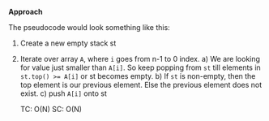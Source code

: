**Approach**

The pseudocode would look something like this:

1) Create a new empty stack st

2) Iterate over array `A`,
   where `i` goes from n-1 to 0 index.
    a) We are looking for value just smaller than `A[i]`. So keep popping from `st` till elements in `st.top() >= A[i]` or st becomes empty.
    b) If `st` is non-empty, then the top element is our previous element. Else the previous element does not exist. 
    c) push `A[i]` onto st
    
    
    TC: O(N)
    SC: O(N)